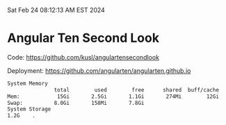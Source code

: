 Sat Feb 24 08:12:13 AM EST 2024

# Angular Ten Second Look

Code: https://github.com/kusl/angulartensecondlook

Deployment: https://github.com/angularten/angularten.github.io

```bash
System Memory
               total        used        free      shared  buff/cache   available
Mem:            15Gi       2.5Gi       1.1Gi       274Mi        12Gi        12Gi
Swap:          8.0Gi       158Mi       7.8Gi
System Storage
1.2G	.
